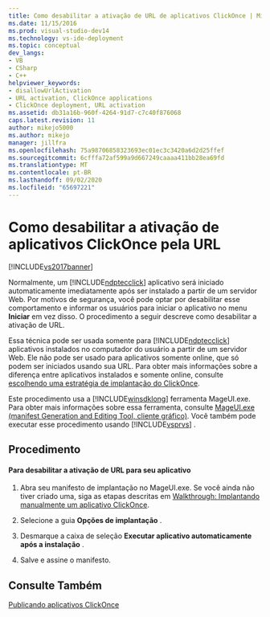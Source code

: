 ```yaml
---
title: Como desabilitar a ativação de URL de aplicativos ClickOnce | Microsoft Docs
ms.date: 11/15/2016
ms.prod: visual-studio-dev14
ms.technology: vs-ide-deployment
ms.topic: conceptual
dev_langs:
- VB
- CSharp
- C++
helpviewer_keywords:
- disallowUrlActivation
- URL activation, ClickOnce applications
- ClickOnce deployment, URL activation
ms.assetid: db31a16b-960f-4264-91d7-c7c40f876068
caps.latest.revision: 11
author: mikejo5000
ms.author: mikejo
manager: jillfra
ms.openlocfilehash: 75a98706858323693ec01ec3c3420a6d2d25ffef
ms.sourcegitcommit: 6cfffa72af599a9d667249caaaa411bb28ea69fd
ms.translationtype: MT
ms.contentlocale: pt-BR
ms.lasthandoff: 09/02/2020
ms.locfileid: "65697221"
---
```

# <a name="how-to-disable-url-activation-of-clickonce-applications"></a>Como desabilitar a ativação de aplicativos ClickOnce pela URL
[!INCLUDE[vs2017banner](../includes/vs2017banner.md)]

Normalmente, um [!INCLUDE[ndptecclick](../includes/ndptecclick-md.md)] aplicativo será iniciado automaticamente imediatamente após ser instalado a partir de um servidor Web. Por motivos de segurança, você pode optar por desabilitar esse comportamento e informar os usuários para iniciar o aplicativo no menu **Iniciar** em vez disso. O procedimento a seguir descreve como desabilitar a ativação de URL.  
  
 Essa técnica pode ser usada somente para [!INCLUDE[ndptecclick](../includes/ndptecclick-md.md)] aplicativos instalados no computador do usuário a partir de um servidor Web. Ele não pode ser usado para aplicativos somente online, que só podem ser iniciados usando sua URL. Para obter mais informações sobre a diferença entre aplicativos instalados e somente online, consulte [escolhendo uma estratégia de implantação do ClickOnce](../deployment/choosing-a-clickonce-deployment-strategy.md).  
  
 Este procedimento usa a [!INCLUDE[winsdklong](../includes/winsdklong-md.md)] ferramenta MageUI.exe. Para obter mais informações sobre essa ferramenta, consulte [MageUI.exe (manifest Generation and Editing Tool, cliente gráfico)](https://msdn.microsoft.com/library/f9e130a6-8117-49c4-839c-c988f641dc14). Você também pode executar esse procedimento usando [!INCLUDE[vsprvs](../includes/vsprvs-md.md)] .  
  
## <a name="procedure"></a>Procedimento  
  
#### <a name="to-disable-url-activation-for-your-application"></a>Para desabilitar a ativação de URL para seu aplicativo  
  
1. Abra seu manifesto de implantação no MageUI.exe. Se você ainda não tiver criado uma, siga as etapas descritas em [Walkthrough: Implantando manualmente um aplicativo ClickOnce](../deployment/walkthrough-manually-deploying-a-clickonce-application.md).  
  
2. Selecione a guia **Opções de implantação** .  
  
3. Desmarque a caixa de seleção **Executar aplicativo automaticamente após a instalação** .  
  
4. Salve e assine o manifesto.  
  
## <a name="see-also"></a>Consulte Também  
 [Publicando aplicativos ClickOnce](../deployment/publishing-clickonce-applications.md)
